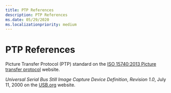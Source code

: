 ```yaml
---
title: PTP References
description: PTP References
ms.date: 05/29/2020
ms.localizationpriority: medium
---
```


# PTP References

Picture Transfer Protocol (PTP) standard on the [ISO 15740:2013 Picture transfer protocol](https://www.iso.org/obp/ui/#iso:std:iso:15740:ed-3:v1:en) website.

*Universal Serial Bus Still Image Capture Device Definition*, *Revision 1.0*, July 11, 2000 on the [USB.org](https://www.usb.org/documents) website.
